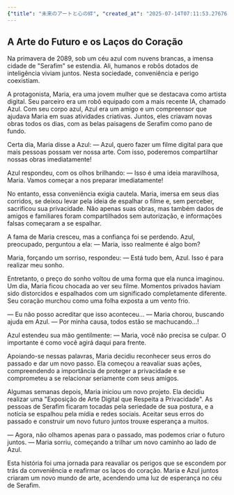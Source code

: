 ```yaml
---
{"title": "未来のアートと心の絆", "created_at": "2025-07-14T07:11:53.276765+09:00", "pattern_id": 9, "pattern_name": "ドラえもん型", "year": 2089}
---
```


## A Arte do Futuro e os Laços do Coração

Na primavera de 2089, sob um céu azul com nuvens brancas, a imensa cidade de "Serafim" se estendia. Ali, humanos e robôs dotados de inteligência viviam juntos. Nesta sociedade, conveniência e perigo coexistiam.

A protagonista, Maria, era uma jovem mulher que se destacava como artista digital. Seu parceiro era um robô equipado com a mais recente IA, chamado Azul. Com seu corpo azul, Azul era um amigo e um compreensor que ajudava Maria em suas atividades criativas. Juntos, eles criavam novas obras todos os dias, com as belas paisagens de Serafim como pano de fundo.

Certa dia, Maria disse a Azul: — Azul, quero fazer um filme digital para que mais pessoas possam ver nossa arte. Com isso, poderemos compartilhar nossas obras imediatamente!

Azul respondeu, com os olhos brilhando: — Isso é uma ideia maravilhosa, Maria. Vamos começar a nos preparar imediatamente!

No entanto, essa conveniência exigia cautela. Maria, imersa em seus dias corridos, se deixou levar pela ideia de espalhar o filme e, sem perceber, sacrificou sua privacidade. Não apenas suas obras, mas também dados de amigos e familiares foram compartilhados sem autorização, e informações falsas começaram a se espalhar.

A fama de Maria cresceu, mas a confiança foi se perdendo. Azul, preocupado, perguntou a ela: — Maria, isso realmente é algo bom?

Maria, forçando um sorriso, respondeu: — Está tudo bem, Azul. Isso é para realizar meu sonho.

Entretanto, o preço do sonho voltou de uma forma que ela nunca imaginou. Um dia, Maria ficou chocada ao ver seu filme. Momentos privados haviam sido distorcidos e espalhados com um significado completamente diferente. Seu coração murchou como uma folha exposta a um vento frio.

— Eu não posso acreditar que isso aconteceu... — Maria chorou, buscando ajuda em Azul. — Por minha causa, todos estão se machucando...!

Azul estendeu sua mão gentilmente: — Maria, você não precisa se culpar. O importante é como você agirá daqui para frente.

Apoiando-se nessas palavras, Maria decidiu reconhecer seus erros do passado e dar um novo passo. Ela começou a reavaliar suas ações, compreendendo a importância de proteger a privacidade e se comprometeu a se relacionar seriamente com seus amigos.

Algumas semanas depois, Maria iniciou um novo projeto. Ela decidiu realizar uma "Exposição de Arte Digital que Respeita a Privacidade". As pessoas de Serafim ficaram tocadas pela seriedade de sua postura, e a notícia se espalhou pela mídia e redes sociais. Aceitar seus erros do passado e construir um novo futuro juntos trouxe esperança a muitos.

— Agora, não olhamos apenas para o passado, mas podemos criar o futuro juntos. — Maria sorriu, começando a trilhar um novo caminho ao lado de Azul.

Esta história foi uma jornada para reavaliar os perigos que se escondem por trás da conveniência e reafirmar os laços do coração. Maria e Azul juntos criaram um novo mundo de arte, acendendo uma luz de esperança no céu de Serafim.
